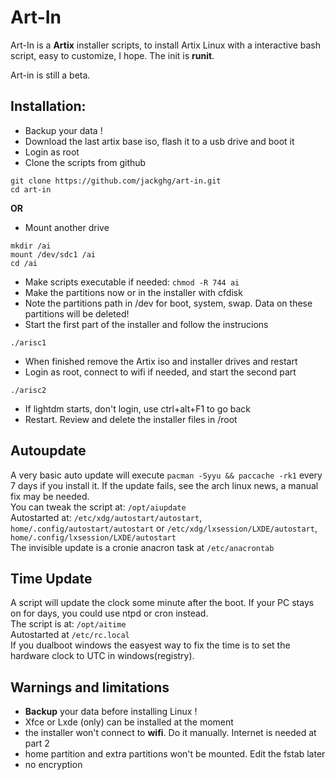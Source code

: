 # Art-In
Art-In is a **Artix** installer scripts, to install Artix Linux with a interactive bash script, easy to customize, I hope. The init is **runit**. 

Art-in is still a beta.
## Installation:
- Backup your data !
- Download the last artix base iso, flash it to a usb drive and boot it
- Login as root
- Clone the scripts from github
```
git clone https://github.com/jackghg/art-in.git
cd art-in
```
**OR**
- Mount another drive
```
mkdir /ai
mount /dev/sdc1 /ai
cd /ai
```
- Make scripts executable if needed: `chmod -R 744 ai`
- Make the partitions now or in the installer with cfdisk
- Note the partitions path in /dev for boot, system, swap. Data on these partitions will be deleted!
- Start the first part of the installer and follow the instrucions
```
./arisc1
```
- When finished remove the Artix iso and installer drives and restart
- Login as root, connect to wifi if needed, and start the second part
```
./arisc2
```
- If lightdm starts, don't login, use ctrl+alt+F1 to go back
- Restart. Review and delete the installer files in /root

## Autoupdate
A very basic auto update will execute `pacman -Syyu && paccache -rk1` every 7 days if you install it. If the update fails, see  the arch linux news, a manual fix may be needed.\
You can tweak the script at: `/opt/aiupdate`\
Autostarted at: `/etc/xdg/autostart/autostart`, `home/.config/autostart/autostart` or `/etc/xdg/lxsession/LXDE/autostart`, `home/.config/lxsession/LXDE/autostart`\
The invisible update is a cronie anacron task at `/etc/anacrontab`

## Time Update
A script will update the clock some minute after the boot. If your PC stays on for days, you could use ntpd or cron instead.\
The script is at: `/opt/aitime`\
Autostarted at `/etc/rc.local`\
If you dualboot windows the easyest way to fix the time is to set the hardware clock to UTC in windows(registry).

## Warnings and limitations
- **Backup** your data before installing Linux !
- Xfce or Lxde (only) can be installed at the moment
- the installer won't connect to **wifi**. Do it manually. Internet is needed at part 2
- home partition and extra partitions won't be mounted. Edit the fstab later
- no encryption
